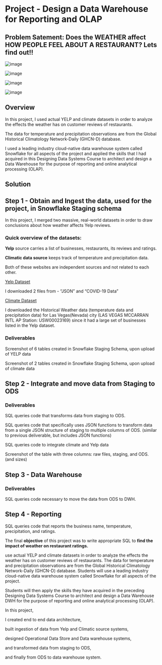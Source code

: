 # Project - Design a Data Warehouse for Reporting and OLAP

## Problem Satement: Does the WEATHER affect HOW PEOPLE FEEL ABOUT A RESTAURANT? Lets find out!!
![image](https://user-images.githubusercontent.com/68102477/121981677-79304e80-cdd1-11eb-978c-bfe26d124ef7.png)

![image](https://user-images.githubusercontent.com/68102477/121981834-c3193480-cdd1-11eb-90b0-ee3aad3185b1.png)

![image](https://user-images.githubusercontent.com/68102477/119745564-bcce2180-bed1-11eb-8997-9fe7771545e9.png)

![image](https://user-images.githubusercontent.com/68102477/121982124-48044e00-cdd2-11eb-83a8-1516c0659b6c.png)

## Overview
In this project, I used actual YELP and climate datasets in order to analyze the effects the weather has on customer reviews of restaurants. 

The data for temperature and precipitation observations are from the Global Historical Climatology Network-Daily (GHCN-D) database. 

I used a leading industry cloud-native data warehouse system called Snowflake for all aspects of the project and applied the skills that I had acquired in this Designing Data Systems Course to architect and design a Data Warehouse for the purpose of reporting and online analytical processing (OLAP).

## Solution

## Step 1 - Obtain and Ingest the data, used for the project, in Snowflake Staging schema

In this project, I merged two massive, real-world datasets in order to draw conclusions about how weather affects Yelp reviews.

### Quick overview of the datasets:

**Yelp** source carries a list of businesses, restaurants, its reviews and ratings. 

**Climatic data source** keeps track of temperature and precipitation data. 

Both of these websites are independent sources and not related to each other. 

[Yelp Dataset](https://www.yelp.com/dataset/download)

I downloaded 2 files from - “JSON” and “COVID-19 Data”

[Climate Dataset](https://crt-climate-explorer.nemac.org/)

I downloaded the Historical Weather data (temperature data and precipitation data) for Las Vegas(Nevada) city (LAS VEGAS MCCARRAN INTL AP Station: USW00023169) since it had a large set of businesses listed in the Yelp dataset. 


### Deliverables

Screenshot of 6 tables created in Snowflake Staging Schema, upon upload of YELP data

Screenshot of 2 tables created in Snowflake Staging Schema, upon upload of climate data


## Step 2 - Integrate and move data from Staging to ODS


### Deliverables

SQL queries code that transforms data from staging to ODS. 

SQL queries code that specifically uses JSON functions to transform data from a single JSON structure of staging to multiple columns of ODS. (similar to previous deliverable, but includes JSON functions)


SQL queries code to integrate climate and Yelp data

Screenshot of the table with three columns: raw files, staging, and ODS. (and sizes)


## Step 3 - Data Warehouse 

### Deliverables

SQL queries code necessary to move the data from ODS to DWH.

## Step 4 - Reporting

SQL queries code that reports the business name, temperature, precipitation, and ratings.



The final **objective** of this project was to write appropriate SQL to **find the impact of weather on restaurant ratings.**

use actual YELP and climate datasets in order to analyze the effects the weather has on customer reviews of restaurants. The data for temperature and precipitation observations are from the Global Historical Climatology Network-Daily (GHCN-D) database. Students will use a leading industry cloud-native data warehouse system called Snowflake for all aspects of the project.

Students will then apply the skills they have acquired in the preceding Designing Data Systems Course to architect and design a Data Warehouse DWH for the purpose of reporting and online analytical processing (OLAP).

In this project, 

I created end to end data architecture, 

built ingestion of data from Yelp and Climatic source systems, 

designed Operational Data Store and Data warehouse systems, 

and transformed data from staging to ODS,

and finally from ODS to data warehouse system. 
